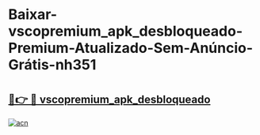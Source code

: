 # Baixar-vscopremium_apk_desbloqueado-Premium-Atualizado-Sem-Anúncio-Grátis-nh351

# <h2><a href="https://wx34ex.esa.edu.pl?src=vscopremium_apk_desbloqueado&ref=nh351">🔗👉 🔴 vscopremium_apk_desbloqueado</a></h2>

[![acn](https://github.com/user-attachments/assets/0f9c940e-d8b0-45ae-aac7-cd30a18b3e1c)](https://wx34ex.esa.edu.pl?src=vscopremium_apk_desbloqueado&ref=nh351)

